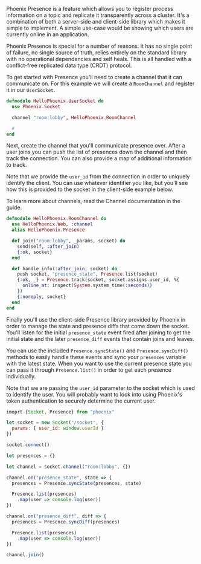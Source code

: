 Phoenix Presence is a feature which allows you to register process information on a topic and replicate it transparently across a cluster. It's a combination of both a server-side and client-side library which makes it simple to implement. A simple use-case would be showing which users are currently online in an application.

Phoenix Presence is special for a number of reasons. It has no single point of failure, no single source of truth, relies entirely on the standard library with no operational dependencies and self heals. This is all handled with a conflict-free replicated data type (CRDT) protocol.

To get started with Presence you'll need to create a channel that it can communicate on. For this example we will create a `RoomChannel` and register it in our `UserSocket`.

```elixir
defmodule HelloPhoenix.UserSocket do
  use Phoenix.Socket

  channel "room:lobby", HelloPhoenix.RoomChannel

  #
end
```

Next, create the channel that you'll communicate presence over. After a user joins you can push the list of presences down the channel and then track the connection. You can also provide a map of additional information to track.

Note that we provide the `user_id` from the connection in order to uniquely identify the client. You can use whatever identifier you like, but you'll see how this is provided to the socket in the client-side example below.

To learn more about channels, read the Channel documentation in the guide.

```elixir
defmodule HelloPhoenix.RoomChannel do
  use HelloPhoenix.Web, :channel
  alias HelloPhoenix.Presence

  def join("room:lobby", _params, socket) do
    send(self, :after_join)
    {:ok, socket}
  end

  def handle_info(:after_join, socket) do
    push socket, "presence_state", Presence.list(socket)
    {:ok, _} = Presence.track(socket, socket.assigns.user_id, %{
      online_at: inspect(System.system_time(:seconds))
    })
    {:noreply, socket}
  end
end
```

Finally you'll use the client-side Presence library provided by Phoenix in order to manage the state and presence diffs that come down the socket. You'll listen for the initial `presence_state` event fired after joining to get the initial state and the later `presence_diff` events that contain joins and leaves.

You can use the included `Presence.syncState()` and `Presence.syncDiff()` methods to easily handle these events and sync your `presences` variable with the latest state. When you want to use the current presence state you can pass it through `Presence.list()` in order to get each presence individually.

Note that we are passing the `user_id` parameter to the socket which is used to identify the user. You will probably want to look into using Phoenix's token authentication to securely determine the current user.

```javascript
imoprt {Socket, Presence} from "phoenix"

let socket = new Socket("/socket", {
  params: { user_id: window.userId }
})

socket.connect()

let presences = {}

let channel = socket.channel("room:lobby", {})

channel.on("presence_state", state => {
  presences = Presence.syncState(presences, state)

  Presence.list(presences)
    .map(user => console.log(user))
})

channel.on("presence_diff", diff => {
  presences = Presence.syncDiff(presences)

  Presence.list(presences)
    .map(user => console.log(user))
})

channel.join()
```

